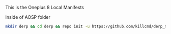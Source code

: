 This is the Oneplus 8 Local Manifests

Inside of AOSP folder

```bash
mkdir derp && cd derp && repo init -u https://github.com/killcmd/derp_manifest.git -b 12.1 && mkdir .repo/local_manifests && wget -q -O .repo/local_manifests/roomservice.xml https://raw.githubusercontent.com/killcmd/lm_instantnoodle/derp/local_manifests/nissin_curry.xml && repo sync --force-sync --optimized-fetch --no-tags --no-clone-bundle --prune -j$(nproc --all)
```
